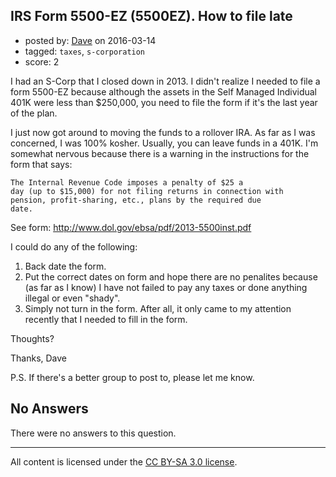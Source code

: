 ## IRS Form 5500-EZ (5500EZ). How to file late

- posted by: [Dave](https://stackexchange.com/users/107885/dave) on 2016-03-14
- tagged: `taxes`, `s-corporation`
- score: 2

I had an S-Corp that I closed down in 2013.  I didn't realize I needed to file a form 5500-EZ because although the assets in the Self Managed Individual 401K were less than $250,000, you need to file the form if it's the last year of the plan.  

I just now got around to moving the funds to a rollover IRA.  As far as I was concerned, I was 100% kosher.  Usually, you can leave funds in a 401K.  I'm somewhat nervous because there is a warning in the instructions for the form that says:

    The Internal Revenue Code imposes a penalty of $25 a
    day (up to $15,000) for not filing returns in connection with
    pension, profit-sharing, etc., plans by the required due
    date.

See form:  http://www.dol.gov/ebsa/pdf/2013-5500inst.pdf

I could do any of the following:

1.  Back date the form.
2.  Put the correct dates on form and hope there are no penalites because (as far as I know) I have not failed to pay any taxes or done anything illegal or even "shady".
3.  Simply not turn in the form.  After all, it only came to my attention recently that I needed to fill in the form.

Thoughts?

Thanks, Dave

P.S.  If there's a better group to post to, please let me know.

## No Answers

There were no answers to this question.


---

All content is licensed under the [CC BY-SA 3.0 license](https://creativecommons.org/licenses/by-sa/3.0/).
